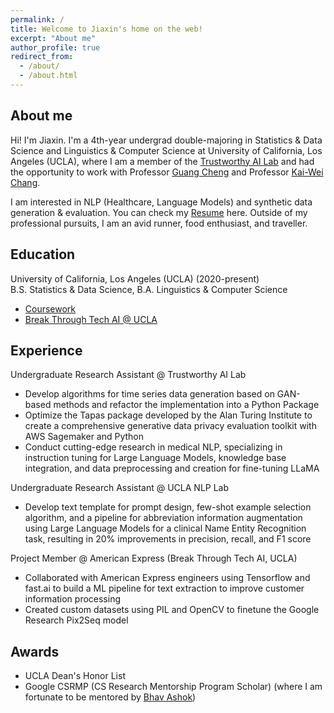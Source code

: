 ```yaml
---
permalink: /
title: Welcome to Jiaxin's home on the web!
excerpt: "About me"
author_profile: true
redirect_from: 
  - /about/
  - /about.html
---
```

## About me
Hi! I'm Jiaxin. I'm a 4th-year undergrad double-majoring in Statistics & Data Science and Linguistics & Computer Science at University of California, Los Angeles (UCLA), where I am a member of the [Trustworthy AI Lab](http://www.stat.ucla.edu/~guangcheng/) and had the opportunity to work with Professor [Guang Cheng](http://www.stat.ucla.edu/~guangcheng/2.html) and Professor [Kai-Wei Chang](http://web.cs.ucla.edu/~kwchang/). 

I am interested in NLP (Healthcare, Language Models) and synthetic data generation & evaluation. You can check my [Resume]() here. Outside of my professional pursuits, I am an avid runner, food enthusiast, and traveller.

## Education
University of California, Los Angeles (UCLA) (2020-present)  
B.S. Statistics & Data Science, B.A. Linguistics & Computer Science  
- [Coursework](/education/#UCLA)
- [Break Through Tech AI @ UCLA](/education/#BTT)

## Experience
Undergraduate Research Assistant @ Trustworthy AI Lab  
- Develop algorithms for time series data generation based on GAN-based methods and refactor the
implementation into a Python Package
- Optimize the Tapas package developed by the Alan Turing Institute to create a comprehensive
generative data privacy evaluation toolkit with AWS Sagemaker and Python
- Conduct cutting-edge research in medical NLP, specializing in instruction tuning for Large Language Models, knowledge base integration, and data preprocessing and creation for fine-tuning LLaMA

Undergraduate Research Assistant @ UCLA NLP Lab
- Develop text template for prompt design, few-shot example selection algorithm, and a pipeline for abbreviation information augmentation using Large Language Models for a clinical Name Entity Recognition task, resulting in 20% improvements in precision, recall, and F1 score

Project Member @ American Express (Break Through Tech AI, UCLA)  
- Collaborated with American Express engineers using Tensorflow and fast.ai to build a ML pipeline
for text extraction to improve customer information processing
- Created custom datasets using PIL and OpenCV to finetune the Google Research Pix2Seq model

## Awards
- UCLA Dean's Honor List  
- Google CSRMP (CS Research Mentorship Program Scholar) (where I am fortunate to be mentored by [Bhav Ashok](https://www.linkedin.com/in/bhavashok/))  